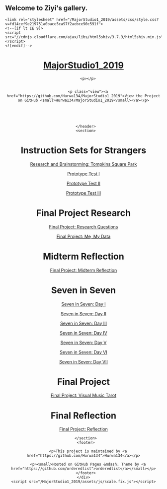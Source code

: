## Welcome to Ziyi's gallery.
<!DOCTYPE html>
<html lang="en-US">
  <head>
    <meta charset="UTF-8">
    <meta http-equiv="X-UA-Compatible" content="IE=edge">
    <meta name="viewport" content="width=device-width, initial-scale=1">

<!-- Begin Jekyll SEO tag v2.6.1 -->
<title>Instruction Sets for Strangers | MajorStudio1_2019</title>
<meta name="generator" content="Jekyll v3.8.5" />
<meta property="og:title" content="Instruction Sets for Strangers" />
<meta property="og:locale" content="en_US" />
<link rel="canonical" href="https://hurwa134.github.io/MajorStudio1_2019/" />
<meta property="og:url" content="https://hurwa134.github.io/MajorStudio1_2019/" />
<meta property="og:site_name" content="MajorStudio1_2019" />
<script type="application/ld+json">
{"@type":"WebSite","url":"https://hurwa134.github.io/MajorStudio1_2019/","headline":"Instruction Sets for Strangers","name":"MajorStudio1_2019","@context":"https://schema.org"}</script>
<!-- End Jekyll SEO tag -->

    <link rel="stylesheet" href="/MajorStudio1_2019/assets/css/style.css?v=fd14cef9e219751a0bace5ca97f2aebce90c591f">
    <!--[if lt IE 9]>
    <script src="//cdnjs.cloudflare.com/ajax/libs/html5shiv/3.7.3/html5shiv.min.js"></script>
    <![endif]-->
  </head>
  <body>
    <div class="wrapper">
      <header>
        <h1><a href="https://hurwa134.github.io/MajorStudio1_2019/">MajorStudio1_2019</a></h1>
        
        

        <p></p>

        
        <p class="view"><a href="https://github.com/Hurwa134/MajorStudio1_2019">View the Project on GitHub <small>Hurwa134/MajorStudio1_2019</small></a></p>
        

        

        
      </header>
      <section>

      
<h1 id="instruction-sets-for-strangers">Instruction Sets for Strangers</h1>

<p><a href="/MajorStudio1_2019/blog.html">Research and Brainstorming: Tompkins Square Park</a></p>

<p><a href="/MajorStudio1_2019/prototype1.html">Prototype Test I</a></p>

<p><a href="/MajorStudio1_2019/prototype2.html">Prototype Test II</a></p>

<p><a href="/MajorStudio1_2019/prototype3.html">Prototype Test III</a></p>

<h1 id="final-project-research">Final Project Research</h1>

<p><a href="/MajorStudio1_2019/ResearchQuestions.html">Final Project: Research Questions</a></p>

<p><a href="/MajorStudio1_2019/Me,MyData.html">Final Project: Me, My Data</a></p>

<h1 id="midterm-reflection">Midterm Reflection</h1>

<p><a href="/MajorStudio1_2019/MidtermReflection.html">Final Project: Midterm Reflection</a></p>

<h1 id="seven-in-seven">Seven in Seven</h1>

<p><a href="/MajorStudio1_2019/SevenXSeven.1.html">Seven in Seven: Day I</a></p>

<p><a href="/MajorStudio1_2019/SevenXSeven.2.html">Seven in Seven: Day II</a></p>

<p><a href="/MajorStudio1_2019/SevenXSeven.3.html">Seven in Seven: Day III</a></p>

<p><a href="/MajorStudio1_2019/SevenXSeven.4.html">Seven in Seven: Day IV</a></p>

<p><a href="/MajorStudio1_2019/SevenXSeven.5.html">Seven in Seven: Day V</a></p>

<p><a href="/MajorStudio1_2019/SevenXSeven.6.html">Seven in Seven: Day VI</a></p>

<p><a href="/MajorStudio1_2019/SevenXSeven.7.html">Seven in Seven: Day VII</a></p>

<h1 id="final-project">Final Project</h1>

<p><a href="/MajorStudio1_2019/VisualMusicTarot.html">Final Project: Visual Music Tarot</a></p>

<h1 id="final-reflection">Final Reflection</h1>

<p><a href="/MajorStudio1_2019/FinalReflection.html">Final Project: Reflection</a></p>



      </section>
      <footer>
        
        <p>This project is maintained by <a href="https://github.com/Hurwa134">Hurwa134</a></p>
        
        <p><small>Hosted on GitHub Pages &mdash; Theme by <a href="https://github.com/orderedlist">orderedlist</a></small></p>
      </footer>
    </div>
    <script src="/MajorStudio1_2019/assets/js/scale.fix.js"></script>
    
  </body>
</html>
